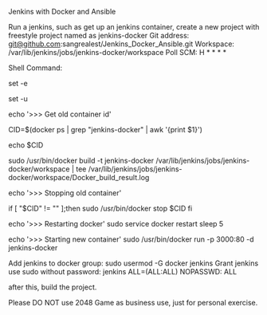 Jenkins with Docker and Ansible

Run a jenkins, such as get up an jenkins container, create a new project with freestyle project named as jenkins-docker
Git address: git@github.com:sangrealest/Jenkins_Docker_Ansible.git
Workspace: /var/lib/jenkins/jobs/jenkins-docker/workspace
Poll SCM: H * * * *





Shell Command:

set -e

set -u

echo '>>> Get old container id'

CID=$(docker ps | grep "jenkins-docker" | awk '{print $1}')

echo $CID

sudo /usr/bin/docker build -t jenkins-docker /var/lib/jenkins/jobs/jenkins-docker/workspace | tee /var/lib/jenkins/jobs/jenkins-docker/workspace/Docker_build_result.log


echo '>>> Stopping old container'

if [ "$CID" != "" ];then
sudo  /usr/bin/docker stop $CID
fi

echo '>>> Restarting docker'
sudo service docker restart
sleep 5
  
echo '>>> Starting new container'
sudo /usr/bin/docker run -p 3000:80 -d jenkins-docker


Add jenkins to docker group: sudo usermod -G docker jenkins
Grant jenkins use sudo without password: jenkins ALL=(ALL:ALL) NOPASSWD: ALL

after this, build the project.

Please DO NOT use 2048 Game as business use, just for personal exercise.
